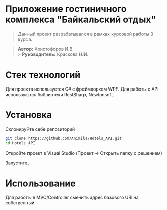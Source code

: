 # Приложение гостиничного комплекса "Байкальский отдых"

> Данный проект разрабатывался в рамках курсовой работы 3 курса.

> <b>Автор:</b> Христофоров И.В. <br/> > <b>Руководитель:</b> Краскова Н.И.

# Стек технологий

Для проекта используется С# с фреймворком WPF. Для работы с API используются библиотеки RestSharp, Newtonsoft.

# Установка

Склонируйте себе репозиторий

```sh
git clone https://github.com/Animila/Hotels_API.git
cd Hotels_API
```

Откройте проект в Visual Studio (Проект -> Открыть папку с решением)

Запустите.

# Использование

Для работы в MVC/Controller сменить адрес базового URl на собственный
